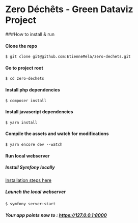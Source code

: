 # Zero Déchêts - Green Dataviz Project

###How to install & run

#### Clone the repo
`$ git clone git@github.com:EtienneMela/zero-dechets.git`

#### Go to project root
`$ cd zero-dechets`

#### Install php dependencies
`$ composer install`

#### Install javascript dependencies
`$ yarn install`

#### Compile the assets and watch for modifications
`$ yarn encore dev --watch`

#### Run local webserver
##### Install Symfony locally
[Installation steps here](https://symfony.com/download "Wassup")
##### Launch the local webserver
`$ symfony server:start`
##### Your app points now to : https://127.0.0.1:8000  